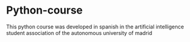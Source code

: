 # Python-course
This python course was developed in spanish in the artificial intelligence student association of the autonomous university of madrid
